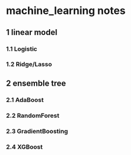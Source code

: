 # machine_learning notes

## 1 linear model

### 1.1 Logistic

### 1.2 Ridge/Lasso

## 2 ensemble tree

### 2.1 AdaBoost

### 2.2 RandomForest

### 2.3 GradientBoosting

### 2.4 XGBoost

